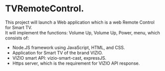 # TVRemoteControl.  
This project will launch a Web application which is a web Remote Control for Smart TV.    
It will implement the functions: Volume Up, Volume Up, Power, menu, which consists of:   
* Node.JS framework using JavaScript, HTML, and CSS.   
* Application for Smart TV of the brand VIZIO.   
* VIZIO smart API: vizio-smart-cast, expressJS.   
* Https server, which is the requirement for VIZIO API response.
